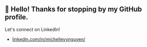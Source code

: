 
## 👋 Hello! Thanks for stopping by my GitHub profile. 

Let's connect on LinkedIn! 
  - <a href="https://linkedin.com/in/michellevynguyen/">linkedin.com/in/michellevynguyen/</a>


<!--
**michelle-n/michelle-n** is a ✨ _special_ ✨ repository because its `README.md` (this file) appears on your GitHub profile.

Here are some ideas to get you started:

- 🔭 I’m currently working on ...
- 🌱 I’m currently learning ...
- 👯 I’m looking to collaborate on ...
- 🤔 I’m looking for help with ...
- 💬 Ask me about ...
- 📫 How to reach me: ...
- 😄 Pronouns: ...
- ⚡ Fun fact: ...
-->
